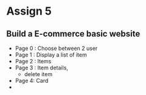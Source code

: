 # Assign 5

## Build a E-commerce basic website
- Page 0 : Choose between 2 user
- Page 1 : Display a list of item
- Page 2 : Items
- Page 3 : Item details, 
  - delete item
- Page 4: Card
-  